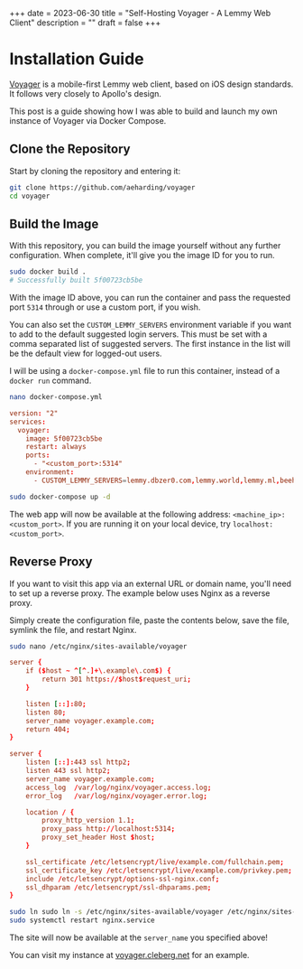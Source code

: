 +++
date = 2023-06-30
title = "Self-Hosting Voyager - A Lemmy Web Client"
description = ""
draft = false
+++

# Installation Guide

[Voyager](https://github.com/aeharding/voyager) is a mobile-first Lemmy web
client, based on iOS design standards. It follows very closely to Apollo's
design.

This post is a guide showing how I was able to build and launch my own instance
of Voyager via Docker Compose.

## Clone the Repository

Start by cloning the repository and entering it:

```sh
git clone https://github.com/aeharding/voyager
cd voyager
```

## Build the Image

With this repository, you can build the image yourself without any further
configuration. When complete, it'll give you the image ID for you to run.

```sh
sudo docker build .
# Successfully built 5f00723cb5be
```

With the image ID above, you can run the container and pass the requested port
`5314` through or use a custom port, if you wish.

You can also set the `CUSTOM_LEMMY_SERVERS` environment variable if you want to
add to the default suggested login servers. This must be set with a comma
separated list of suggested servers. The first instance in the list will be the
default view for logged-out users.

I will be using a `docker-compose.yml` file to run this container, instead of a
`docker run` command.

```sh
nano docker-compose.yml
```

``` conf
version: "2"
services:
  voyager:
    image: 5f00723cb5be
    restart: always
    ports:
      - "<custom_port>:5314"
    environment:
      - CUSTOM_LEMMY_SERVERS=lemmy.dbzer0.com,lemmy.world,lemmy.ml,beehaw.org
```

```sh
sudo docker-compose up -d
```

The web app will now be available at the following address:
`<machine_ip>:<custom_port>`. If you are running it on your local device, try
`localhost:<custom_port>`.

## Reverse Proxy

If you want to visit this app via an external URL or domain name, you'll need
to set up a reverse proxy. The example below uses Nginx as a reverse proxy.

Simply create the configuration file, paste the contents below, save the file,
symlink the file, and restart Nginx.

```sh
sudo nano /etc/nginx/sites-available/voyager
```

``` conf
server {
    if ($host ~ ^[^.]+\.example\.com$) {
        return 301 https://$host$request_uri;
    }

    listen [::]:80;
    listen 80;
    server_name voyager.example.com;
    return 404;
}

server {
    listen [::]:443 ssl http2;
    listen 443 ssl http2;
    server_name voyager.example.com;
    access_log  /var/log/nginx/voyager.access.log;
    error_log   /var/log/nginx/voyager.error.log;

    location / {
        proxy_http_version 1.1;
        proxy_pass http://localhost:5314;
        proxy_set_header Host $host;
    }

    ssl_certificate /etc/letsencrypt/live/example.com/fullchain.pem;
    ssl_certificate_key /etc/letsencrypt/live/example.com/privkey.pem;
    include /etc/letsencrypt/options-ssl-nginx.conf;
    ssl_dhparam /etc/letsencrypt/ssl-dhparams.pem;
}
```

```sh
sudo ln sudo ln -s /etc/nginx/sites-available/voyager /etc/nginx/sites-enabled/voyager
sudo systemctl restart nginx.service
```

The site will now be available at the `server_name` you specified above!

You can visit my instance at [voyager.cleberg.net](https://voyager.cleberg.net)
for an example.
